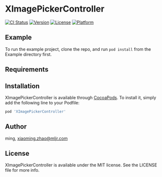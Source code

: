 # XImagePickerController

[![CI Status](http://img.shields.io/travis/ming/XImagePickerController.svg?style=flat)](https://travis-ci.org/ming/XImagePickerController)
[![Version](https://img.shields.io/cocoapods/v/XImagePickerController.svg?style=flat)](http://cocoapods.org/pods/XImagePickerController)
[![License](https://img.shields.io/cocoapods/l/XImagePickerController.svg?style=flat)](http://cocoapods.org/pods/XImagePickerController)
[![Platform](https://img.shields.io/cocoapods/p/XImagePickerController.svg?style=flat)](http://cocoapods.org/pods/XImagePickerController)

## Example

To run the example project, clone the repo, and run `pod install` from the Example directory first.

## Requirements

## Installation

XImagePickerController is available through [CocoaPods](http://cocoapods.org). To install
it, simply add the following line to your Podfile:

```ruby
pod 'XImagePickerController'
```

## Author

ming, xiaoming.zhao@mljr.com

## License

XImagePickerController is available under the MIT license. See the LICENSE file for more info.
